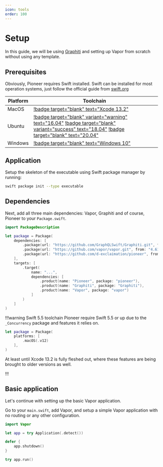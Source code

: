 ```yaml
---
icon: tools
order: 100
---
```


# Setup

In this guide, we will be using [Graphiti](https://github.com/GraphQLSwift/Graphiti) and setting up Vapor from scratch without using any template.

## Prerequisites

Obviously, Pioneer requires Swift installed. Swift can be installed for most operation systems, just follow the official guide from [swift.org](https://www.swift.org/download/)

| Platform | Toolchain                                                                                                                                                                                                                                                                                                                                                                                                                                                                                                            |
| -------- | -------------------------------------------------------------------------------------------------------------------------------------------------------------------------------------------------------------------------------------------------------------------------------------------------------------------------------------------------------------------------------------------------------------------------------------------------------------------------------------------------------------------- |
| MacOS    | [!badge target="blank" text="Xcode 13.2"](https://download.swift.org/swift-5.5.2-release/xcode/swift-5.5.2-RELEASE/swift-5.5.2-RELEASE-osx.pkg)                                                                                                                                                                                                                                                                                                                                                                      |
| Ubuntu   | [!badge target="blank" variant="warning" text="16.04"](https://download.swift.org/swift-5.5.2-release/ubuntu1604/swift-5.5.2-RELEASE/swift-5.5.2-RELEASE-ubuntu16.04.tar.gz) [!badge target="blank" variant="success" text="18.04"](https://download.swift.org/swift-5.5.2-release/ubuntu1804/swift-5.5.2-RELEASE/swift-5.5.2-RELEASE-ubuntu18.04.tar.gz) [!badge target="blank" text="20.04"](https://download.swift.org/swift-5.5.2-release/ubuntu2004/swift-5.5.2-RELEASE/swift-5.5.2-RELEASE-ubuntu20.04.tar.gz) |
| Windows  | [!badge target="blank" text="Windows 10"](https://download.swift.org/swift-5.5.2-release/windows10/swift-5.5.2-RELEASE/swift-5.5.2-RELEASE-windows10.exe)                                                                                                                                                                                                                                                                                                                                                            |

## Application

Setup the skeleton of the executable using Swift package manager by running:

```bash
swift package init --type executable
```

## Dependencies

Next, add all three main dependencies: Vapor, Graphiti and of course, Pioneer to your `Package.swift`.

```swift Package.swift
import PackageDescription

let package = Package(
    dependencies: [
        .package(url: "https://github.com/GraphQLSwift/Graphiti.git", from: "1.0.0"),
        .package(url: "https://github.com/vapor/vapor.git", from: "4.61.1"),
        .package(url: "https://github.com/d-exclaimation/pioneer", from: "0.8.5")
    ],
    targets: [
        .target(
            name: "...",
            dependencies: [
                .product(name: "Pioneer", package: "pioneer"),
                .product(name: "Graphiti", package: "Graphiti"),
                .product(name: "Vapor", package: "vapor")
            ]
        )
    ]
)
```

!!!warning Swift 5.5 toolchain
Pioneer require Swift 5.5 or up due to the `_Concurrency` package and features it relies on.

```swift Specifying requirement for Swift 5.5
let package = Package(
    platforms: [
        .macOS(.v12)
    ],
)
```

At least until Xcode 13.2 is fully fleshed out, where these features are being brought to older versions as well.

!!!

## Basic application

Let's continue with setting up the basic Vapor application.

Go to your `main.swift`, add Vapor, and setup a simple Vapor application with no routing or any other configuration.

```swift main.swift
import Vapor

let app = try Application(.detect())

defer {
    app.shutdown()
}

try app.run()
```
